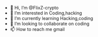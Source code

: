 - 👋 Hi, I’m @FlixZ-crypto
- 👀 I’m interested in Coding,hacking
- 🌱 I’m currently learning Hacking,coding
- 💞️ I’m looking to collaborate on coding
- 📫 How to reach me gmail

<!---
FlixZ-crypto/FlixZ-crypto is a ✨ special ✨ repository because its `README.md` (this file) appears on your GitHub profile.
You can click the Preview link to take a look at your changes.
--->
